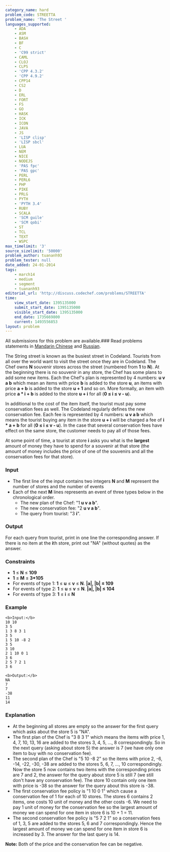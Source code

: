 ```yaml
---
category_name: hard
problem_code: STREETTA
problem_name: 'The Street '
languages_supported:
    - ADA
    - ASM
    - BASH
    - BF
    - C
    - 'C99 strict'
    - CAML
    - CLOJ
    - CLPS
    - 'CPP 4.3.2'
    - 'CPP 4.9.2'
    - CPP14
    - CS2
    - D
    - ERL
    - FORT
    - FS
    - GO
    - HASK
    - ICK
    - ICON
    - JAVA
    - JS
    - 'LISP clisp'
    - 'LISP sbcl'
    - LUA
    - NEM
    - NICE
    - NODEJS
    - 'PAS fpc'
    - 'PAS gpc'
    - PERL
    - PERL6
    - PHP
    - PIKE
    - PRLG
    - PYTH
    - 'PYTH 3.4'
    - RUBY
    - SCALA
    - 'SCM guile'
    - 'SCM qobi'
    - ST
    - TCL
    - TEXT
    - WSPC
max_timelimit: '3'
source_sizelimit: '50000'
problem_author: tuananh93
problem_tester: null
date_added: 24-01-2014
tags:
    - march14
    - medium
    - segment
    - tuananh93
editorial_url: 'http://discuss.codechef.com/problems/STREETTA'
time:
    view_start_date: 1395135000
    submit_start_date: 1395135000
    visible_start_date: 1395135000
    end_date: 1735669800
    current: 1493556853
layout: problem
---
```

All submissions for this problem are available.###  Read problems statements in [Mandarin Chinese](http://www.codechef.com/download/translated/MARCH14/mandarin/STREETTA.pdf) and [Russian](http://www.codechef.com/download/translated/MARCH14/russian/STREETTA.pdf).

The String street is known as the busiest street in Codeland.
Tourists from all over the world want to visit the street once they are in Codeland.
The Chef owns **N** souvenir stores across the street (numbered from **1** to **N**).
At the beginning there is no souvenir in any store, the Chef has some plans to add some new items.
Each the Chef's plan is represented by 4 numbers: **u v a b** which mean an items with price **b**
is added to the store **u**, an items with price **a + b** is added to the store **u + 1** and so on.
More formally, an item with price **a \* i + b** is added to the store **u + i** for all (**0 ≤ i ≤ v - u**).

In additional to the cost of the item itself, the tourist must pay some conservation fees as well.
The Codeland regularly defines the new conservation fee. Each fee is represented by 4 numbers: **u v a b** which means
the tourist buying any item in the store **u + i** will be charged a fee of **i \* a + b** for all (**0 ≤ i ≤ v - u**).
In the case that several conservation fees have effect on the same store, the customer needs to pay all of those fees.

At some point of time, a tourist at store **i** asks you what is the **largest** amount of money they have to spend for
a souvenir at that store (the amount of money includes the price of one of the souvenirs and all the conservation fees for that store).

### Input

- The first line of the input contains two integers **N** and **M** represent the number of stores and the number of events
- Each of the next **M** lines represents an event of three types below in the chronological order. 
  - The new plan of the Chef: "1 **u v a b**".
  - The new conservation fee: "2 **u v a b**".
  - The query from tourist: "3 **i**".

### Output

For each query from tourist, print in one line the corresponding answer.
If there is no item at the **i**th store, print out "NA" (without quotes) as the answer.

### Constraints

- **1** ≤ **N** ≤ **109**
- **1** ≤ **M** ≤ **3\*105**
- For events of type 1: **1** ≤ **u** ≤ **v** ≤ **N**. **|a|, |b| ≤ 109**
- For events of type 2: **1** ≤ **u** ≤ **v** ≤ **N**. **|a|, |b| ≤ 104**
- For events of type 3: **1** ≤ **i** ≤ **N**

### Example

```
<b>Input:</b>
10 10
3 5
1 3 8 3 1
3 5
1 5 10 -8 2
3 5
3 10
2 1 10 0 1
3 6
2 5 7 2 1
3 6

<b>Output:</b>
NA
7
7
-38
11
14

```
### Explanation

- At the beginning all stores are empty so the answer for the first query which asks about the store 5 is "NA".
- The first plan of the Chef is "3 8 3 1" which means the items with price 1, 4, 7, 10, 13, 16 are added to the stores 3, 4, 5, ..., 8 correspondingly. So in the next query (asking about store 5) the answer is 7 (we have only one item to buy with no conservation fee).
- The second plan of the Chef is "5 10 -8 2" so the items with price 2, -6, -14, -22, -30, -38 are added to the stores 5, 6, 7, ..., 10 correspondingly. Now the store 5 now contains two items with the corresponding prices are 7 and 2, the answer for the query about store 5 is still 7 (we still don't have any conservation fee). The store 10 contain only one item with price is -38 so the answer for the query about this store is -38.
- The first conservation fee policy is "1 10 0 1" which cause a conservation fee of 1 for each of 10 stores. The stores 6 contains 2 items, one costs 10 unit of money and the other costs -6. We need to pay 1 unit of money for the conservation fee so the largest amount of money we can spend for one item in store 6 is 10 + 1 = 11.
- The second conservation fee policy is "5 7 2 1" so a conservation fees of 1, 3, 5 are added to the stores 5, 6 and 7 correspondingly. Hence the largest amount of money we can spend for one item in store 6 is increased by 3. The answer for the last query is 14.

**Note:** Both of the price and the conservation fee can be negative.